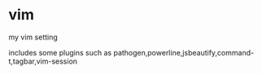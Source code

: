 vim
===
my vim setting 

includes some plugins such as pathogen,powerline,jsbeautify,command-t,tagbar,vim-session
